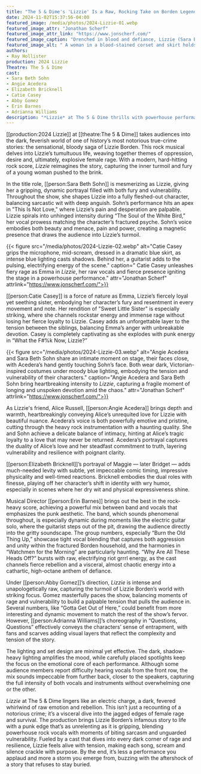 ```yaml
---
title: "The 5 & Dime's 'Lizzie' Is a Raw, Rocking Take on Borden Legend With Stellar Vocal Power"
date: 2024-11-02T15:37:56-04:00
featured_image: /media/photos/2024-Lizzie-01.webp
featured_image_attr: "Jonathan Scherf"
featured_image_attr_link: "https://www.jonscherf.com/"
featured_image_caption: "Drenched in blood and defiance, Lizzie (Sara Beth Sohn) confronts Bridget (Elizabeth Bricknell) in a chilling moment of raw intensity in The 5 & Dime's *Lizzie*."
featured_image_alt: " A woman in a blood-stained corset and skirt holds an axe, staring intensely at another woman dressed as a maid, who clutches a teacup with a look of fear. The room is dimly lit with purple lighting, adding to the ominous atmosphere."
authors: 
- Ray Hollister
production: 2024 Lizzie
Theatre: The 5 & Dime
cast: 
- Sara Beth Sohn
- Angie Acedera
- Elizabeth Bricknell
- Catie Casey
- Abby Gomez
- Erin Barnes
- Adrianna Williams
description: "*Lizzie* at The 5 & Dime thrills with powerhouse performances and haunting harmonies in a punk-rock retelling of Lizzie Borden's legend."
---
```

[[production:2024 Lizzie]] at [[theatre:The 5 & Dime]] takes audiences into the dark, feverish world of one of history’s most notorious true-crime stories: the sensational, bloody saga of Lizzie Borden. This rock musical delves into Lizzie’s tumultuous life, weaving together themes of oppression, desire and, ultimately, explosive female rage. With a modern, hard-hitting rock score, *Lizzie* reimagines the story, capturing the inner turmoil and fury of a young woman pushed to the brink. 

In the title role, [[person:Sara Beth Sohn]] is mesmerizing as Lizzie, giving her a gripping, dynamic portrayal filled with both fury and vulnerability. Throughout the show, she shapes Lizzie into a fully fleshed-out character, balancing sarcastic wit with deep anguish. Sohn’s performance hits an apex in "This Is Not Love," where Lizzie’s pain and desperation are palpable. Lizzie spirals into unhinged intensity during “The Soul of the White Bird,” her vocal prowess matching the character’s fractured psyche.  Sohn’s voice embodies both beauty and menace, pain and power, creating a magnetic presence that draws the audience into Lizzie’s turmoil.

{{< figure src="/media/photos/2024-Lizzie-02.webp" alt="Catie Casey grips the microphone, mid-scream, dressed in a dramatic blue skirt, as intense blue lighting casts shadows. Behind her, a guitarist adds to the pulsing, electrifying energy of the scene." caption=" Catie Casey unleashes fiery rage as Emma in *Lizzie*, her raw vocals and fierce presence igniting the stage in a powerhouse performance." attr="Jonathan Scherf" attrlink="https://www.jonscherf.com/">}}

[[person:Catie Casey]] is a force of nature as Emma, Lizzie’s fiercely loyal yet seething sister, embodying her character’s fury and resentment in every movement and note. Her rendition of "Sweet Little Sister" is especially striking, where she channels rockstar energy and immense rage without losing her fierce loyalty to Lizzie. Casey adds an unforgettable layer to the tension between the siblings, balancing Emma’s anger with unbreakable devotion. Casey is completely captivating as she explodes with punk energy in “What the F#%k Now, Lizzie?” 

{{< figure src="/media/photos/2024-Lizzie-03.webp" alt="Angie Acedera and Sara Beth Sohn share an intimate moment on stage, their faces close, with Acedera’s hand gently touching Sohn’s face. Both wear dark, Victorian-inspired costumes under moody blue lighting, embodying the tension and vulnerability of their characters." caption="Angie Acedera and Sara Beth Sohn bring heartbreaking intensity to *Lizzie*, capturing a fragile moment of longing and unspoken devotion amid the chaos." attr="Jonathan Scherf" attrlink="https://www.jonscherf.com/">}}

As Lizzie's friend, Alice Russell, [[person:Angie Acedera]] brings depth and warmth, heartbreakingly conveying Alice’s unrequited love for Lizzie with beautiful nuance. Acedera’s voice is both powerfully emotive and pristine, cutting through the heavy rock instrumentation with a haunting quality. She and Sohn achieve a delicate balance of intimacy, hinting at Alice’s tragic loyalty to a love that may never be returned. Acedera’s portrayal captures the duality of Alice’s love and her steadfast commitment to truth, layering vulnerability and resilience with poignant clarity.

[[person:Elizabeth Bricknell]]’s portrayal of Maggie — later Bridget — adds much-needed levity with subtle, yet impeccable comic timing, impressive physicality and well-timed reactions. Bricknell embodies the dual roles with finesse, playing off her character’s shift in identity with wry humor, especially in scenes where her dry wit and physical expressiveness shine.

Musical Director [[person:Erin Barnes]] brings out the best in the rock-heavy score, achieving a powerful mix between band and vocals that emphasizes the punk aesthetic. The band, which sounds phenomenal throughout, is especially dynamic during moments like the electric guitar solo, where the guitarist steps out of the pit, drawing the audience directly into the gritty soundscape. The group numbers, especially “Burn the Old Thing Up,” showcase tight vocal blending that captures both aggression and unity within the fractured Borden household, and the harmonies in “Watchmen for the Morning” are particularly haunting. “Why Are All These Heads Off?” bursts with raw, electrifying riot grrrl energy, as the cast channels fierce rebellion and a visceral, almost chaotic energy into a cathartic, high-octane anthem of defiance.

Under [[person:Abby Gomez]]’s direction, *Lizzie* is intense and unapologetically raw, capturing the turmoil of Lizzie Borden’s world with striking focus. Gomez masterfully paces the show, balancing moments of rage and vulnerability to build a palpable tension that pulls the audience in. Several numbers, like “Gotta Get Out of Here,” could benefit from more interesting and dynamic movement to match the rest of the show’s fervor. However, [[person:Adrianna Williams]]’s choreography in “Questions, Questions” effectively conveys the characters’ sense of entrapment, with fans and scarves adding visual layers that reflect the complexity and tension of the story.

The lighting and set design are minimal yet effective. The dark, shadow-heavy lighting amplifies the mood, while carefully placed spotlights keep the focus on the emotional core of each performance. Although some audience members report difficulty hearing vocals from the front row, the mix sounds impeccable from further back, closer to the speakers, capturing the full intensity of both vocals and instruments without overwhelming one or the other.

*Lizzie* at The 5 & Dime lingers like an electric charge, a dark, fevered whirlwind of raw emotion and rebellion. This isn’t just a recounting of a notorious crime; it’s a visceral dive into the jagged edges of female rage and survival. The production brings Lizzie Borden’s infamous story to life with a punk edge that’s as unrelenting as it is gripping, blending powerhouse rock vocals with moments of biting sarcasm and unguarded vulnerability. Fueled by a cast that dives into every dark corner of rage and resilience, Lizzie feels alive with tension, making each song, scream and silence crackle with purpose. By the end, it’s less a performance you applaud and more a storm you emerge from, buzzing with the aftershock of a story that refuses to stay buried.
